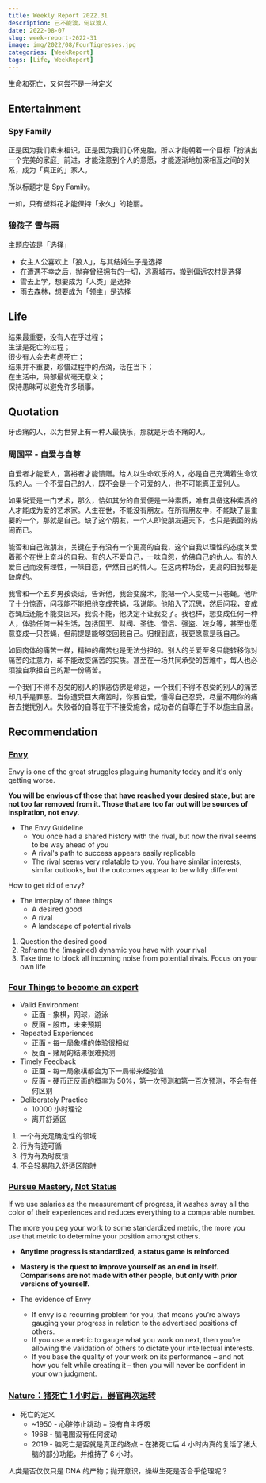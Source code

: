 ```yaml
---
title: Weekly Report 2022.31
description: 己不能渡，何以渡人
date: 2022-08-07
slug: week-report-2022-31
image: img/2022/08/FourTigresses.jpg
categories: [WeekReport]
tags: [Life, WeekReport]
---
```


生命和死亡，又何尝不是一种定义

## Entertainment

### Spy Family

正是因为我们素未相识，正是因为我们心怀鬼胎，所以才能朝着一个目标「扮演出一个完美的家庭」前进，才能注意到个人的意愿，才能逐渐地加深相互之间的关系，成为「真正的」家人。

所以标题才是 Spy Family。

一如，只有塑料花才能保持「永久」的艳丽。

### 狼孩子 雪与雨

主题应该是「选择」

- 女主人公喜欢上「狼人」，与其结婚生子是选择
- 在遭遇不幸之后，抛弃曾经拥有的一切，逃离城市，搬到偏远农村是选择
- 雪去上学，想要成为「人类」是选择
- 雨去森林，想要成为「领主」是选择

## Life

结果最重要，没有人在乎过程；  
生活是死亡的过程；  
很少有人会去考虑死亡；  
结果并不重要，珍惜过程中的点滴，活在当下；  
在生活中，局部最优毫无意义；  
保持愚昧可以避免许多琐事。

## Quotation

牙齿痛的人，以为世界上有一种人最快乐，那就是牙齿不痛的人。

### 周国平 - 自爱与自尊

自爱者才能爱人，富裕者才能馈赠。给人以生命欢乐的人，必是自己充满着生命欢乐的人。一个不爱自己的人，既不会是一个可爱的人，也不可能真正爱别人。

如果说爱是一门艺术，那么，恰如其分的自爱便是一种素质，唯有具备这种素质的人才能成为爱的艺术家。人生在世，不能没有朋友。在所有朋友中，不能缺了最重要的一个，那就是自己。缺了这个朋友，一个人即使朋友遍天下，也只是表面的热闹而已。

能否和自己做朋友，关键在于有没有一个更高的自我，这个自我以理性的态度关爱着那个在世上奋斗的自我。有的人不爱自己，一味自怨，仿佛自己的仇人。有的人爱自己而没有理性，一味自恋，俨然自己的情人。在这两种场合，更高的自我都是缺席的。

我曾和一个五岁男孩谈话，告诉他，我会变魔术，能把一个人变成一只苍蝇。他听了十分惊奇，问我能不能把他变成苍蝇，我说能。他陷入了沉思，然后问我，变成苍蝇后还能不能变回来，我说不能，他决定不让我变了。我也样，想变成任何一种人，体验任何一种生活，包括国王、财阀、圣徒、僧侣、强盗、妓女等，甚至也愿意变成一只苍蝇，但前提是能够变回我自己。归根到底，我更愿意是我自己。

如同肉体的痛苦一样，精神的痛苦也是无法分担的。别人的关爱至多只能转移你对痛苦的注意力，却不能改变痛苦的实质。甚至在一场共同承受的苦难中，每人也必须独自承担自己的那一份痛苦。

一个我们不得不忍受的别人的罪恶仿佛是命运，一个我们不得不忍受的别人的痛苦却几乎是罪恶。当你遭受巨大痛苦时，你要自爱，懂得自己忍受，尽量不用你的痛苦去搅扰别人。失败者的自尊在于不接受施舍，成功者的自尊在于不以施主自居。

## Recommendation

### [Envy](https://moretothat.com/envy/)

Envy is one of the great struggles plaguing humanity today and it's only getting worse.

**You will be envious of those that have reached your desired state, but are not too far removed from it. Those that are too far out will be sources of inspiration, not envy.**

- The Envy Guideline
  - You once had a shared history with the rival, but now the rival seems to be way ahead of you
  - A rival's path to success appears easily replicable
  - The rival seems very relatable to you. You have similar interests, similar outlooks, but the outcomes appear to be wildly different

How to get rid of envy?

- The interplay of three things
  - A desired good
  - A rival
  - A landscape of potential rivals

1. Question the desired good
2. Reframe the (imagined) dynamic you have with your rival
3. Take time to block all incoming noise from potential rivals. Focus on your own life

### [Four Things to become an expert](https://www.youtube.com/watch?v=5eW6Eagr9XA)

- Valid Environment
  - 正面 - 象棋，网球，游泳
  - 反面 - 股市，未来预期
- Repeated Experiences
  - 正面 - 每一局象棋的体验很相似
  - 反面 - 赌局的结果很难预测
- Timely Feedback
  - 正面 - 每一局象棋都会为下一局带来经验值
  - 反面 - 硬币正反面的概率为 50%，第一次预测和第一百次预测，不会有任何区别
- Deliberately Practice
  - 10000 小时理论
  - 离开舒适区

1. 一个有充足确定性的领域
2. 行为有迹可循
3. 行为有及时反馈
4. 不会轻易陷入舒适区陷阱

### [Pursue Mastery, Not Status](https://moretothat.com/pursue-mastery-not-status/)

If we use salaries as the measurement of progress, it washes away all the color of their experiences and reduces everything to a comparable number.

The more you peg your work to some standardized metric, the more you use that metric to determine your position amongst others.

- **Anytime progress is standardized, a status game is reinforced**.
- **Mastery is the quest to improve yourself as an end in itself. Comparisons are not made with other people, but only with prior versions of yourself.**

- The evidence of Envy
  - If envy is a recurring problem for you, that means you’re always gauging your progress in relation to the advertised positions of others.
  - If you use a metric to gauge what you work on next, then you’re allowing the validation of others to dictate your intellectual interests.
  - If you base the quality of your work on its performance – and not how you felt while creating it – then you will never be confident in your own judgment.

### [Nature：猪死亡 1 小时后，器官再次运转](https://www.qbitai.com/2022/08/36620.html)

- 死亡的定义
  - ~1950 - 心脏停止跳动 + 没有自主呼吸
  - 1968 - 脑电图没有任何波动
  - 2019 - 脑死亡是否就是真正的终点 - 在猪死亡后 4 小时内真的复活了猪大脑的部分功能，并维持了 6 小时。

人类是否仅仅只是 DNA 的产物；抛开意识，操纵生死是否合乎伦理呢？
